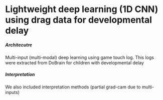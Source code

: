 # Lightweight deep learning (1D CNN) using drag data for developmental delay


##### Architecutre
Multi-input (multi-modal) deep learning using game touch log.
This logs were extracted from DoBrain for children with developmental delay

##### Interpretation
We also included interpretation methods (partial grad-cam due to multi-inputs)

